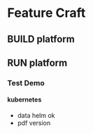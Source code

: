 # Feature Craft

## BUILD platform

## RUN platform

### Test Demo 

#### kubernetes
 - data helm ok
 - pdf version 

